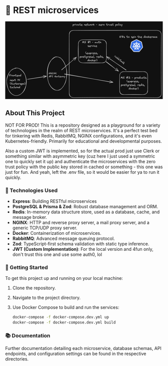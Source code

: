
# 🚀 REST microservices
![Alt text](/public/images/diagram.png)

## About This Project
NOT FOR PROD!
This is a repository designed as a playground for a variety of technologies in the realm of REST microservices. 
It's a perfect test bed for tinkering with Redis, RabbitMQ, NGINX configurations, and it's even Kubernetes-friendly.
Primarily for educational and developmental purposes.

Also a custom JWT is implemented, so for the actual prod just use Clerk or something similar with asymmetric key (cuz here I just used a symmetric one to quickly set it up) and authenticate the microservices with the zero trust policy with the public key stored in cached or something - this one was just for fun.
And yeah, left the .env file, so it would be easier for ya to run it quickly.

### 🧩 Technologies Used

- **Express**: Building RESTful microservices
- **PostgreSQL & Prisma & Zod**: Robust database management and ORM.
- **Redis**: In-memory data structure store, used as a database, cache, and message broker.
- **NGINX**: HTTP and reverse proxy server, a mail proxy server, and a generic TCP/UDP proxy server.
- **Docker**: Containerization of microservices.
- **RabbitMQ**: Advanced message queuing protocol.
- **Zod**: TypeScript-first schema validation with static type inference.
- **JWT (Custom Implementation)**: For the local version and 4fun only, don't trust this one and use some auth0, lol

### 🚀 Getting Started

To get this project up and running on your local machine:

1. Clone the repository.
2. Navigate to the project directory.
3. Use Docker Compose to build and run the services:

   ```bash
   docker-compose -f docker-compose.dev.yml up
   docker-compose -f docker-compose.dev.yml build
   ```

### 📚 Documentation

Further documentation detailing each microservice, database schemas, API endpoints, and configuration settings can be found in the respective directories.

